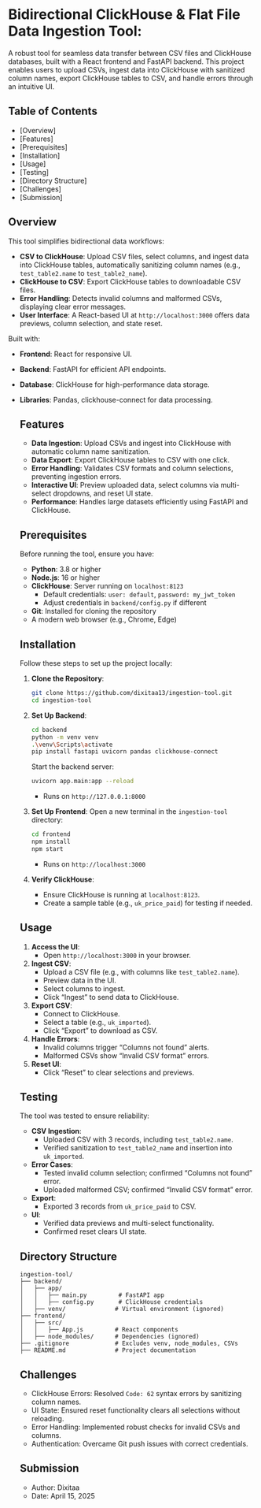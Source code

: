 # Bidirectional ClickHouse & Flat File Data Ingestion Tool:

A robust tool for seamless data transfer between CSV files and ClickHouse databases, built with a React frontend and FastAPI backend. This project enables users to upload CSVs, ingest data into ClickHouse with sanitized column names, export ClickHouse tables to CSV, and handle errors through an intuitive UI.

## Table of Contents
   - [Overview]
   - [Features]
   - [Prerequisites]
   - [Installation]
   - [Usage]
   - [Testing]
   - [Directory Structure]
   - [Challenges]
   - [Submission]

## Overview
This tool simplifies bidirectional data workflows:
- **CSV to ClickHouse**: Upload CSV files, select columns, and ingest data into ClickHouse tables, automatically sanitizing column names (e.g., `test_table2.name` to `test_table2_name`).
- **ClickHouse to CSV**: Export ClickHouse tables to downloadable CSV files.
- **Error Handling**: Detects invalid columns and malformed CSVs, displaying clear error messages.
- **User Interface**: A React-based UI at `http://localhost:3000` offers data previews, column selection, and state reset.

Built with:
- **Frontend**: React for responsive UI.
- **Backend**: FastAPI for efficient API endpoints.
- **Database**: ClickHouse for high-performance data storage.
- **Libraries**: Pandas, clickhouse-connect for data processing.

   ## Features
   - **Data Ingestion**: Upload CSVs and ingest into ClickHouse with automatic column name sanitization.
   - **Data Export**: Export ClickHouse tables to CSV with one click.
   - **Error Handling**: Validates CSV formats and column selections, preventing ingestion errors.
   - **Interactive UI**: Preview uploaded data, select columns via multi-select dropdowns, and reset UI state.
   - **Performance**: Handles large datasets efficiently using FastAPI and ClickHouse.

   ## Prerequisites
   Before running the tool, ensure you have:
   - **Python**: 3.8 or higher
   - **Node.js**: 16 or higher
   - **ClickHouse**: Server running on `localhost:8123`
     - Default credentials: `user: default`, `password: my_jwt_token`
     - Adjust credentials in `backend/config.py` if different
   - **Git**: Installed for cloning the repository
   - A modern web browser (e.g., Chrome, Edge)

   ## Installation
   Follow these steps to set up the project locally:

   1. **Clone the Repository**:
      ```bash
      git clone https://github.com/dixitaa13/ingestion-tool.git
      cd ingestion-tool
      ```

   2. **Set Up Backend**:
      ```bash
      cd backend
      python -m venv venv
      .\venv\Scripts\activate
      pip install fastapi uvicorn pandas clickhouse-connect
      ```
      Start the backend server:
      ```bash
      uvicorn app.main:app --reload
      ```
      - Runs on `http://127.0.0.1:8000`

   3. **Set Up Frontend**:
      Open a new terminal in the `ingestion-tool` directory:
      ```bash
      cd frontend
      npm install
      npm start
      ```
      - Runs on `http://localhost:3000`

   4. **Verify ClickHouse**:
      - Ensure ClickHouse is running at `localhost:8123`.
      - Create a sample table (e.g., `uk_price_paid`) for testing if needed.

   ## Usage
   1. **Access the UI**:
      - Open `http://localhost:3000` in your browser.
   2. **Ingest CSV**:
      - Upload a CSV file (e.g., with columns like `test_table2.name`).
      - Preview data in the UI.
      - Select columns to ingest.
      - Click “Ingest” to send data to ClickHouse.
   3. **Export CSV**:
      - Connect to ClickHouse.
      - Select a table (e.g., `uk_imported`).
      - Click “Export” to download as CSV.
   4. **Handle Errors**:
      - Invalid columns trigger “Columns not found” alerts.
      - Malformed CSVs show “Invalid CSV format” errors.
   5. **Reset UI**:
      - Click “Reset” to clear selections and previews.

   ## Testing
   The tool was tested to ensure reliability:
   - **CSV Ingestion**:
     - Uploaded CSV with 3 records, including `test_table2.name`.
     - Verified sanitization to `test_table2_name` and insertion into `uk_imported`.
   - **Error Cases**:
     - Tested invalid column selection; confirmed “Columns not found” error.
     - Uploaded malformed CSV; confirmed “Invalid CSV format” error.
   - **Export**:
     - Exported 3 records from `uk_price_paid` to CSV.
   - **UI**:
     - Verified data previews and multi-select functionality.
     - Confirmed reset clears UI state.

   ## Directory Structure
   ```
   ingestion-tool/
   ├── backend/
   │   ├── app/
   │   │   ├── main.py         # FastAPI app
   │   │   ├── config.py       # ClickHouse credentials
   │   ├── venv/              # Virtual environment (ignored)
   ├── frontend/
   │   ├── src/
   │   │   ├── App.js         # React components
   │   ├── node_modules/      # Dependencies (ignored)
   ├── .gitignore             # Excludes venv, node_modules, CSVs
   ├── README.md              # Project documentation
   ```

   ## Challenges
   - ClickHouse Errors: Resolved `Code: 62` syntax errors by sanitizing column names.
   - UI State: Ensured reset functionality clears all selections without reloading.
   - Error Handling: Implemented robust checks for invalid CSVs and columns.
   - Authentication: Overcame Git push issues with correct credentials.

   ## Submission
   - Author: Dixitaa
   - Date: April 15, 2025


